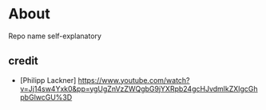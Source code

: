 # About
Repo name self-explanatory
## credit
- [Philipp Lackner] https://www.youtube.com/watch?v=Jj14sw4Yxk0&pp=ygUgZnVzZWQgbG9jYXRpb24gcHJvdmlkZXIgcGhpbGlwcGU%3D